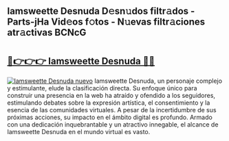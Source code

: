 ## Iamsweette Desnuda D𝚎sn𝚞dos filtr𝚊dos - Parts-jHa Vid𝚎os f𝚘tos - N𝚞evas filtr𝚊ciones atr𝚊ctivas BCNcG

# <h2><a href="http://mb8d6le.tromn.icu/?c=Iamsweette+Desnuda">🔗👉👉👉 Iamsweette Desnuda 🔗🔗</a></h2>

[![Iamsweette Desnuda nuevo](https://i.imgur.com/pEAQMta.gif)](http://mb8d6le.tromn.icu/?c=Iamsweette+Desnuda)
Iamsweette Desnuda, un personaje complejo y estimulante, elude la clasificación directa. Su enfoque único para construir una presencia en la web ha atraído y ofendido a los seguidores, estimulando debates sobre la expresión artística, el consentimiento y la esencia de las comunidades virtuales. A pesar de la incertidumbre de sus próximas acciones, su impacto en el ámbito digital es profundo. Armado con una dedicación inquebrantable y un atractivo innegable, el alcance de Iamsweette Desnuda en el mundo virtual es vasto.
